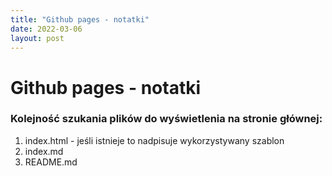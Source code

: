 ```yaml
---
title: "Github pages - notatki"
date: 2022-03-06
layout: post
---
```


# Github pages - notatki

### Kolejność szukania plików do wyświetlenia na stronie głównej:

1. index.html - jeśli istnieje to nadpisuje wykorzystywany szablon
2. index.md
3. README.md 


